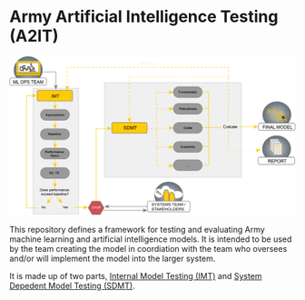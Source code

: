 # Army Artificial Intelligence Testing (A2IT)

![Diagram](https://github.com/mlte-team/a2it/blob/edc39c9e6d03c9310c047ff386081d4552657fb7/MLTE%20Diagram.png)

This repository defines a framework for testing and evaluating Army machine learning and artificial intelligence models. It is intended to be used by the team creating the model in coordiation with the team who oversees and/or will implement the model into the larger system.  


It is made up of two parts, [Internal Model Testing (IMT)](framework/0_IMT.md) and [System Depedent Model Testing (SDMT)](framework/1_SDMT.md).
